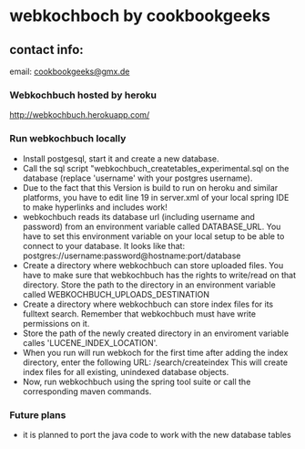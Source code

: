 webkochboch by cookbookgeeks
============================
contact info:
-------------
email:		cookbookgeeks@gmx.de

### Webkochbuch hosted by heroku
http://webkochbuch.herokuapp.com/

### Run webkochbuch locally

 - Install postgesql, start it and create a new database.
 - Call the sql script "webkochbuch_createtables_experimental.sql on the database (replace 'username' with your postgres username).
 - Due to the fact that this Version is build to run on heroku and similar platforms, 
  you have to edit line 19 in server.xml of your local spring IDE to make hyperlinks and includes work!
 - webkochbuch reads its database url (including username and password) from an environment variable called DATABASE_URL.
   You have to set this environment variable on your local setup to be able to connect to your database.
   It looks like that: postgres://username:password@hostname:port/database
 - Create a directory where webkochbuch can store uploaded files. You have to make sure that webkochbuch has the rights to write/read on that directory. Store the path to the directory in an environment variable called WEBKOCHBUCH_UPLOADS_DESTINATION
 - Create a directory where webkochbuch can store index files for its fulltext search. Remember that webkochbuch must have write permissions on it.
 - Store the path of the newly created directory in an enviroment variable calles 'LUCENE_INDEX_LOCATION'.
 - When you run will run webkoch for the first time after adding the index directory, enter the following URL: <host>/search/createindex This will create index files for all existing, unindexed database objects.
 - Now, run webkochbuch using the spring tool suite or call the corresponding maven commands.
  
### Future plans

 - it is planned to port the java code to work with the new database tables
